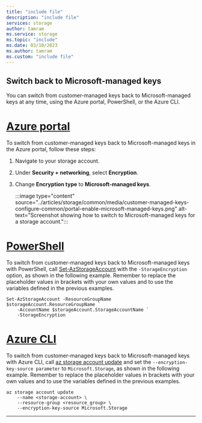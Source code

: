 ```yaml
---
title: "include file"
description: "include file"
services: storage
author: tamram
ms.service: storage
ms.topic: "include"
ms.date: 03/10/2023
ms.author: tamram
ms.custom: "include file"
---
```


## Switch back to Microsoft-managed keys

You can switch from customer-managed keys back to Microsoft-managed keys at any time, using the Azure portal, PowerShell, or the Azure CLI.

# [Azure portal](#tab/azure-portal)

To switch from customer-managed keys back to Microsoft-managed keys in the Azure portal, follow these steps:

1. Navigate to your storage account.
1. Under **Security + networking**, select **Encryption**.
1. Change **Encryption type** to **Microsoft-managed keys**.

    :::image type="content" source="../articles/storage/common/media/customer-managed-keys-configure-common/portal-enable-microsoft-managed-keys.png" alt-text="Screenshot showing how to switch to Microsoft-managed keys for a storage account.":::

# [PowerShell](#tab/azure-powershell)

To switch from customer-managed keys back to Microsoft-managed keys with PowerShell, call [Set-AzStorageAccount](/powershell/module/az.storage/set-azstorageaccount) with the `-StorageEncryption` option, as shown in the following example. Remember to replace the placeholder values in brackets with your own values and to use the variables defined in the previous examples.

```azurepowershell
Set-AzStorageAccount -ResourceGroupName $storageAccount.ResourceGroupName `
    -AccountName $storageAccount.StorageAccountName `
    -StorageEncryption  
```

# [Azure CLI](#tab/azure-cli)

To switch from customer-managed keys back to Microsoft-managed keys with Azure CLI, call [az storage account update](/cli/azure/storage/account#az-storage-account-update) and set the `--encryption-key-source parameter` to `Microsoft.Storage`, as shown in the following example. Remember to replace the placeholder values in brackets with your own values and to use the variables defined in the previous examples.

```azurecli
az storage account update
    --name <storage-account> \
    --resource-group <resource_group> \
    --encryption-key-source Microsoft.Storage
```

---
